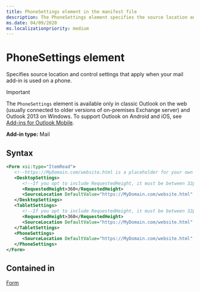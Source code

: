 ```yaml
---
title: PhoneSettings element in the manifest file
description: The PhoneSettings element specifies the source location and control settings that apply when your mail add-in is used on a phone.
ms.date: 04/09/2020
ms.localizationpriority: medium
---
```


# PhoneSettings element

Specifies source location and control settings that apply when your mail add-in is used on a phone.

> [!IMPORTANT]
> The `PhoneSettings` element is available only in classic Outlook on the web (usually connected to older versions of on-premises Exchange server) and Outlook 2013 on Windows. To support Outlook on Android and iOS, see [Add-ins for Outlook Mobile](../../outlook/outlook-mobile-addins.md).

**Add-in type:** Mail

## Syntax

```XML
<Form xsi:type="ItemRead">
   <!--https://MyDomain.com/website.html is a placeholder for your own add-in website.-->
   <DesktopSettings>
      <!--If you opt to include RequestedHeight, it must be between 32px to 450px, inclusive.-->
      <RequestedHeight>360</RequestedHeight>
      <SourceLocation DefaultValue="https://MyDomain.com/website.html" />
   </DesktopSettings>
   <TabletSettings>
      <!--If you opt to include RequestedHeight, it must be between 32px to 450px, inclusive.-->
      <RequestedHeight>360</RequestedHeight>
      <SourceLocation DefaultValue="https://MyDomain.com/website.html" />
   </TabletSettings>
   <PhoneSettings>
      <SourceLocation DefaultValue="https://MyDomain.com/website.html" />
   </PhoneSettings>
</Form>
```

## Contained in

[Form](form.md)

